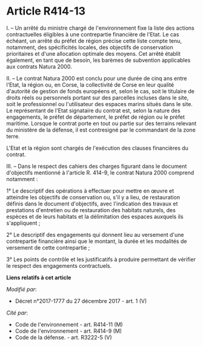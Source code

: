 # Article R414-13

I. – Un arrêté du ministre chargé de l'environnement fixe la liste des actions contractuelles éligibles à une contrepartie
financière de l'Etat. Le cas échéant, un arrêté du préfet de région précise cette liste compte tenu, notamment, des
spécificités locales, des objectifs de conservation prioritaires et d'une allocation optimale des moyens. Cet arrêté établit
également, en tant que de besoin, les barèmes de subvention applicables aux contrats Natura 2000. 

II. – Le contrat Natura 2000 est conclu pour une durée de cinq ans entre l'Etat, la région ou, en Corse, la   collectivité de
Corse en leur qualité d'autorité de gestion de fonds européens et, selon le cas, soit le titulaire de droits réels ou
personnels portant sur des parcelles incluses dans le site, soit le professionnel ou l'utilisateur des espaces marins situés
dans le site. Le représentant de l'Etat signataire du contrat est, selon la nature des engagements, le préfet de département,
le préfet de région ou le préfet maritime. Lorsque le contrat porte en tout ou partie sur des terrains relevant du ministère
de la défense, il est contresigné par le commandant de la zone terre. 

L'Etat et la région sont chargés de l'exécution des clauses financières du contrat. 

III. – Dans le respect des cahiers des charges figurant dans le document d'objectifs mentionné à l'article R. 414-9, le
contrat Natura 2000 comprend notamment : 

1° Le descriptif des opérations à effectuer pour mettre en œuvre et atteindre les objectifs de conservation ou, s'il y a
lieu, de restauration définis dans le document d'objectifs, avec l'indication des travaux et prestations d'entretien ou de
restauration des habitats naturels, des espèces et de leurs habitats et la délimitation des espaces auxquels ils
s'appliquent ; 

2° Le descriptif des engagements qui donnent lieu au versement d'une contrepartie financière ainsi que le montant, la durée
et les modalités de versement de cette contrepartie ; 

3° Les points de contrôle et les justificatifs à produire permettant de vérifier le respect des engagements contractuels.

**Liens relatifs à cet article**

_Modifié par_:

  - Décret n°2017-1777 du 27 décembre 2017 - art. 1 (V)

_Cité par_:

  - Code de l'environnement - art. R414-11 (M)
  - Code de l'environnement - art. R414-9 (M)
  - Code de la défense. - art. R3222-5 (V)
